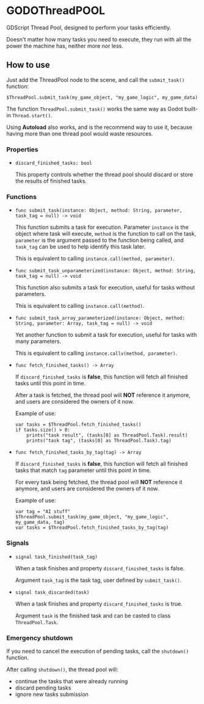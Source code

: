 # GODOThreadPOOL

GDScript Thread Pool, designed to perform your tasks efficiently.

Doesn't matter how many tasks you need to execute, they run with all the power the machine has, neither more nor less.

## How to use

Just add the ThreadPool node to the scene, and call the `submit_task()` function:
```GDScript
$ThreadPool.submit_task(my_game_object, "my_game_logic", my_game_data)
```
The function `ThreadPool.submit_task()` works the same way as Godot built-in `Thread.start()`.

Using **Autoload** also works, and is the recommend way to use it, because having more than one thread pool would waste resources.

### Properties

- `discard_finished_tasks: bool`
    
    This property controls whether the thread pool should discard or store the results of finished tasks. 

### Functions

- `func submit_task(instance: Object, method: String, parameter, task_tag = null) -> void`
  
    This function submits a task for execution.
    Parameter `instance` is the object where task will execute, `method` is the function to call on the task, `parameter` is the argument passed to the function being called, and `task_tag` can be used to help identify this task later.
  
    This is equivalent to calling `instance.call(method, parameter)`.
    
- `func submit_task_unparameterized(instance: Object, method: String, task_tag = null) -> void`
  
    This function also submits a task for execution, useful for tasks without parameters.
  
    This is equivalent to calling `instance.call(method)`.

- `func submit_task_array_parameterized(instance: Object, method: String, parameter: Array, task_tag = null) -> void`
  
    Yet another function to submit a task for execution, useful for tasks with many parameters.
    
    This is equivalent to calling `instance.callv(method, parameter)`.

- `func fetch_finished_tasks() -> Array`
  
    If `discard_finished_tasks` is **false**, this function will fetch all finished tasks until this point in time.
  
    After a task is fetched, the thread pool will **NOT** reference it anymore, and users are considered the owners of it now.
  
    Example of use:
    ```GDScript
    var tasks = $ThreadPool.fetch_finished_tasks()
    if tasks.size() > 0:
        prints("task result", (tasks[0] as ThreadPool.Task).result)    
        prints("task tag", (tasks[0] as ThreadPool.Task).tag)
    ```
  
- `func fetch_finished_tasks_by_tag(tag) -> Array`
  
    If `discard_finished_tasks` is **false**, this function will fetch all finished tasks that match `tag` parameter until this point in time.
  
    For every task being fetched, the thread pool will **NOT** reference it anymore, and users are considered the owners of it now.
  
    Example of use:
    ```GDScript
    var tag = "AI stuff"
    $ThreadPool.submit_task(my_game_object, "my_game_logic", my_game_data, tag)
    var tasks = $ThreadPool.fetch_finished_tasks_by_tag(tag)
    ```

### Signals

- `signal task_finished(task_tag)`
    
    When a task finishes and property `discard_finished_tasks` is false.
    
    Argument `task_tag` is the task tag, user defined by `submit_task()`.

- `signal task_discarded(task)`
    
    When a task finishes and property `discard_finished_tasks` is true.
    
    Argument `task` is the finished task and can be casted to class `ThreadPool.Task`.

### Emergency shutdown

If you need to cancel the execution of pending tasks, call the `shutdown()` function.

After calling `shutdown()`, the thread pool will:
 - continue the tasks that were already running 
 - discard pending tasks
 - ignore new tasks submission
